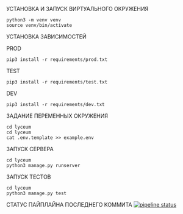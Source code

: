 УСТАНОВКА И ЗАПУСК ВИРТУАЛЬНОГО ОКРУЖЕНИЯ
```
python3 -m venv venv
source venv/bin/activate
```

УСТАНОВКА ЗАВИСИМОСТЕЙ

PROD
```
pip3 install -r requirements/prod.txt
```
TEST
```
pip3 install -r requirements/test.txt
```
DEV
```
pip3 install -r requirements/dev.txt
```

ЗАДАНИЕ ПЕРЕМЕННЫХ ОКРУЖЕНИЯ
```
cd lyceum
cd lyceum
cat .env.template >> example.env
```

ЗАПУСК СЕРВЕРА
```
cd lyceum
python3 manage.py runserver
```

ЗАПУСК ТЕСТОВ
```
cd lyceum
python3 manage.py test
```

СТАТУС ПАЙПЛАЙНА ПОСЛЕДНЕГО КОММИТА
[![pipeline status](https://gitlab.crja72.ru/django/2024/autumn/course/students/196470-maxpawgdbs-course-1187/badges/main/pipeline.svg)](https://gitlab.crja72.ru/django/2024/autumn/course/students/196470-maxpawgdbs-course-1187/-/pipelines)
